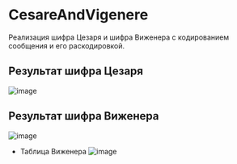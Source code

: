 # CesareAndVigenere

Реализация шифра Цезаря и шифра Виженера с кодированием сообщения и его раскодировкой.

## Результат шифра Цезаря
![image](https://user-images.githubusercontent.com/82418513/172647701-70e9b194-2140-4bc5-bf5a-09ca536cdb24.png)

## Результат шифра Виженера
![image](https://user-images.githubusercontent.com/82418513/172648066-0a06fb50-35a3-410a-95a1-2e55bd3b2f20.png)

* Таблица Виженера
![image](https://user-images.githubusercontent.com/82418513/172648597-83dd5679-ecee-44ab-b15f-9fe55f760b2c.png)
